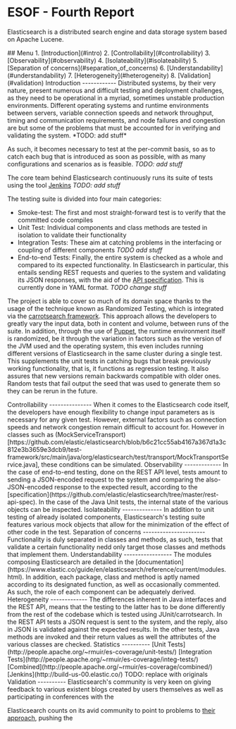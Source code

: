 ESOF - Fourth Report
====================
Elasticsearch is a distributed search engine and data storage system based on Apache Lucene.

<a name="index"/>
## Menu
1. [Introduction](#intro)
2. [Controllability](#controllability)
3. [Observability](#observability)
4. [Isolateability](#isolateability)
5. [Separation of concerns](#separation_of_concerns)
6. [Understandability](#understandability)
7. [Heterogeneity](#heterogeneity)
8. [Validation](#validation)

<a name="intro" />
Introduction
------------
Distributed systems, by their very nature, present numerous and difficult testing and deployment challenges, as they need to be operational in a myriad, sometimes unstable production environments. Different operating systems and runtime environments between servers, variable connection speeds and network throughput, timing and communication requirements, and node failures and congestion are but some of the problems that must be accounted for in verifying and validating the system. *TODO: add stuff*

As such, it becomes necessary to test at the per-commit basis, so as to catch each bug that is introduced as soon as possible, with as many configurations and scenarios as is feasible. *TODO: add stuff*

The core team behind Elasticsearch continuously runs its suite of tests using the tool [Jenkins](https://jenkins-ci.org/) *TODO: add stuff*

The testing suite is divided into four main categories:
  - Smoke-test: The first and most straight-forward test is to verify that the committed code compiles
  - Unit Test: Individual components and class methods are tested in isolation to validate their functionality
  - Integration Tests: These aim at catching problems in the interfacing or coupling of different components *TODO add stuff*
  - End-to-end Tests: Finally, the entire system is checked as a whole and compared to its expected functionality. In Elasticsearch in particular, this entails sending REST requests and queries to the system and validating its JSON responses, with the aid of the [API specification](https://github.com/F0lha/elasticsearch/tree/master/rest-api-spec). This is currently done in YAML format. *TODO change stuff* 

The project is able to cover so much of its domain space thanks to the usage of the technique known as Randomized Testing, which is integrated via the [carrotsearch framework](https://github.com/randomizedtesting/randomizedtesting). This approach allows the developers to greatly vary the input data, both in content and volume, between runs of the suite. In addition, through the use of [Puppet](https://puppetlabs.com/), the runtime environment itself is randomized, be it through the variation in factors such as the version of the JVM used and the operating system, this even includes running different versions of Elasticsearch in the same cluster during a single test. This supplements the unit tests in catching bugs that break previously working functionality, that is, it functions as regression testing. It also assures that new versions remain backwards compatible with older ones. Random tests that fail output the seed that was used to generate them so they can be rerun in the future.

<a name="controllability" />
Controllability
---------------
When it comes to the Elasticsearch code itself, the developers have enough flexibility to change input parameters as is necessary for any given test. However, external factors such as connection speeds and network congestion remain difficult to account for. However in classes such as (MockServiceTransport)[https://github.com/elastic/elasticsearch/blob/b6c21cc55ab4167a367d1a3c812e3b3659e3dcb9/test-framework/src/main/java/org/elasticsearch/test/transport/MockTransportService.java], these conditions can be simulated.

<a name="observability" />
Observability
-------------
In the case of end-to-end testing, done on the REST API level, tests amount to sending a JSON-encoded request to the system and comparing the also-JSON-encoded response to the expected result, according to the [specification](https://github.com/elastic/elasticsearch/tree/master/rest-api-spec). In the case of the Java Unit tests, the internal state of the various objects can be inspected.

<a name="isolateability" />
Isolateability
--------------
In addition to unit testing of already isolated components, Elasticsearch's testing suite features various mock objects that allow for the minimization of the effect of other code in the test.

<a name="separation_of_concerns" />
Separation of concerns
----------------------
Functionality is duly separated in classes and methods, as such, tests that validate a certain functionality nedd only target those classes and methods that implement them.

<a name="understandability" />
Understandability
-----------------
The modules composing Elasticsearch are detailed in the [documentation](https://www.elastic.co/guide/en/elasticsearch/reference/current/modules.html). In addition, each package, class and method is aptly named according to its designated function, as well as occasionally commented. As such, the role of each component can be adequately derived.

<a name="heterogeneity" />
Heterogeneity
-------------
The differences inherent in Java interfaces and the REST API, means that the testing to the latter has to be done differently from the rest of the codebase which is tested using JUnit/carrotsearch. In the REST API tests a JSON request is sent to the system, and the reply, also in JSON is validated against the expected results. In the other tests, Java methods are invoked and their return values as well the attributes of the various classes are checked.

<a name="statistics" />
Statistics
----------
[Unit Tests](http://people.apache.org/~rmuir/es-coverage/unit-tests/)
[Integration Tests](http://people.apache.org/~rmuir/es-coverage/integ-tests/)
[Combined](http://people.apache.org/~rmuir/es-coverage/combined/)
[Jenkins](http://build-us-00.elastic.co/)
TODO: replace with originals

<a name="validation" />
Validation
----------
Elasticsearch's community is very keen on giving feedback to various existent blogs created by users themselves as well as participating in conferences with the  

Elasticsearch counts on its avid community to point to problems to [their approach](https://aphyr.com/posts/317-call-me-maybe-elasticsearch), pushing the 




